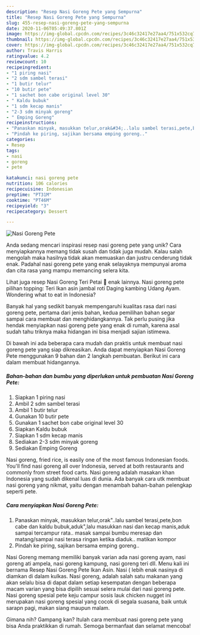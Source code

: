 ```yaml
---
description: "Resep Nasi Goreng Pete yang Sempurna"
title: "Resep Nasi Goreng Pete yang Sempurna"
slug: 455-resep-nasi-goreng-pete-yang-sempurna
date: 2020-11-06T05:49:37.801Z
image: https://img-global.cpcdn.com/recipes/3c46c32417e27aa4/751x532cq70/nasi-goreng-pete-foto-resep-utama.jpg
thumbnail: https://img-global.cpcdn.com/recipes/3c46c32417e27aa4/751x532cq70/nasi-goreng-pete-foto-resep-utama.jpg
cover: https://img-global.cpcdn.com/recipes/3c46c32417e27aa4/751x532cq70/nasi-goreng-pete-foto-resep-utama.jpg
author: Travis Harris
ratingvalue: 4.2
reviewcount: 10
recipeingredient:
- "1 piring nasi"
- "2 sdm sambel terasi"
- "1 butir telur"
- "10 butir pete"
- "1 sachet bon cabe original level 30"
- " Kaldu bubuk"
- "1 sdm kecap manis"
- "2-3 sdm minyak goreng"
- " Emping Goreng"
recipeinstructions:
- "Panaskan minyak, masukkan telur,orak&#34;..lalu sambel terasi,pete,bon cabe dan kaldu bubuk,aduk&#34;,lalu masukkan nasi dan kecap manis,aduk sampai tercampur rata.. masak sampai bumbu meresap dan matang/sampai nasi terasa ringan ketika diaduk.. matikan kompor"
- "Pindah ke piring, sajikan bersama emping goreng.."
categories:
- Resep
tags:
- nasi
- goreng
- pete

katakunci: nasi goreng pete 
nutrition: 106 calories
recipecuisine: Indonesian
preptime: "PT31M"
cooktime: "PT46M"
recipeyield: "3"
recipecategory: Dessert

---
```



![Nasi Goreng Pete](https://img-global.cpcdn.com/recipes/3c46c32417e27aa4/751x532cq70/nasi-goreng-pete-foto-resep-utama.jpg)

Anda sedang mencari inspirasi resep nasi goreng pete yang unik? Cara menyiapkannya memang tidak susah dan tidak juga mudah. Kalau salah mengolah maka hasilnya tidak akan memuaskan dan justru cenderung tidak enak. Padahal nasi goreng pete yang enak selayaknya mempunyai aroma dan cita rasa yang mampu memancing selera kita.

Lihat juga resep Nasi Goreng Teri Petai 💚 enak lainnya. Nasi goreng pete pilihan topping: Teri Ikan asin jambal roti Daging kambing Udang Ayam. Wondering what to eat in Indonesia?

Banyak hal yang sedikit banyak mempengaruhi kualitas rasa dari nasi goreng pete, pertama dari jenis bahan, kedua pemilihan bahan segar sampai cara membuat dan menghidangkannya. Tak perlu pusing jika hendak menyiapkan nasi goreng pete yang enak di rumah, karena asal sudah tahu triknya maka hidangan ini bisa menjadi sajian istimewa.


Di bawah ini ada beberapa cara mudah dan praktis untuk membuat nasi goreng pete yang siap dikreasikan. Anda dapat menyiapkan Nasi Goreng Pete menggunakan 9 bahan dan 2 langkah pembuatan. Berikut ini cara dalam membuat hidangannya.

<!--inarticleads1-->

##### Bahan-bahan dan bumbu yang diperlukan untuk pembuatan Nasi Goreng Pete:

1. Siapkan 1 piring nasi
1. Ambil 2 sdm sambel terasi
1. Ambil 1 butir telur
1. Gunakan 10 butir pete
1. Gunakan 1 sachet bon cabe original level 30
1. Siapkan  Kaldu bubuk
1. Siapkan 1 sdm kecap manis
1. Sediakan 2-3 sdm minyak goreng
1. Sediakan  Emping Goreng


Nasi goreng, fried rice, is easily one of the most famous Indonesian foods. You&#39;ll find nasi goreng all over Indonesia, served at both restaurants and commonly from street food carts. Nasi goreng adalah masakan khan Indonesia yang sudah dikenal luas di dunia. Ada banyak cara utk membuat nasi goreng yang nikmat, yaitu dengan menambah bahan-bahan pelengkap seperti pete. 

<!--inarticleads2-->

##### Cara menyiapkan Nasi Goreng Pete:

1. Panaskan minyak, masukkan telur,orak&#34;..lalu sambel terasi,pete,bon cabe dan kaldu bubuk,aduk&#34;,lalu masukkan nasi dan kecap manis,aduk sampai tercampur rata.. masak sampai bumbu meresap dan matang/sampai nasi terasa ringan ketika diaduk.. matikan kompor
1. Pindah ke piring, sajikan bersama emping goreng..


Nasi Goreng memang memiliki banyak varian ada nasi goreng ayam, nasi goreng ati ampela, nasi goreng kampung, nasi goreng teri dll. Menu kali ini bernama Resep Nasi Goreng Pete Ikan Asin. Nasi ( lebih enak nasinya di diamkan di dalam kulkas. Nasi goreng, adalah salah satu makanan yang akan selalu bisa di dapat dalam setiap kesempatan dengan beberapa macam varian yang bisa dipilih sesuai selera mulai dari nasi goreng pete. Nasi goreng spesial pete keju campur sosis lauk chicken nugget ini merupakan nasi goreng spesial yang cocok di segala suasana, baik untuk sarapn pagi, makan siang maupun malam. 

Gimana nih? Gampang kan? Itulah cara membuat nasi goreng pete yang bisa Anda praktikkan di rumah. Semoga bermanfaat dan selamat mencoba!
